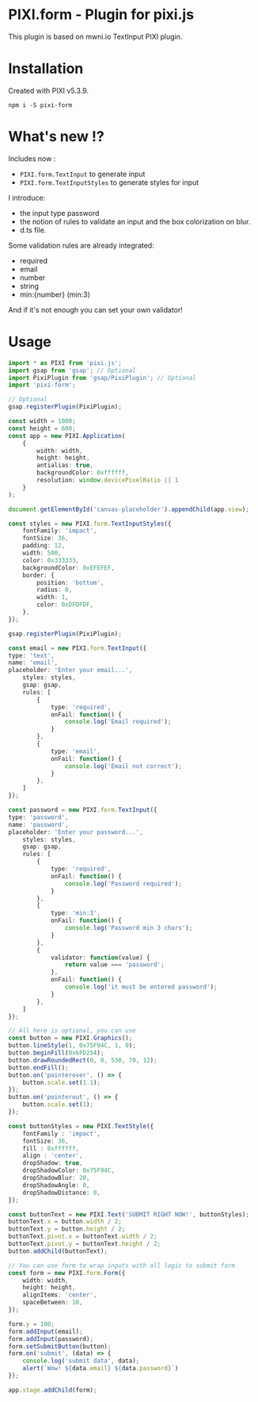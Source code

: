 
# PIXI.form - Plugin for pixi.js

This plugin is based on mwni.io TextInput PIXI plugin.

# Installation

Created with PIXI v5.3.9.

`npm i -S pixi-form`

# What's new !?

Includes now :

- `PIXI.form.TextInput` to generate input
- `PIXI.form.TextInputStyles` to generate styles for input

I introduce:

- the input type password
- the notion of rules to validate an input and the box colorization on blur.
- d.ts file.

Some validation rules are already integrated:

- required
- email
- number
- string
- min:{number} (min:3)

And if it's not enough you can set your own validator!

# Usage

```ts
import * as PIXI from 'pixi.js';
import gsap from 'gsap'; // Optional
import PixiPlugin from 'gsap/PixiPlugin'; // Optional
import 'pixi-form';

// Optional
gsap.registerPlugin(PixiPlugin);

const width = 1000;
const height = 600;
const app = new PIXI.Application(
    { 
        width: width,
        height: height,
        antialias: true,
        backgroundColor: 0xffffff,
        resolution: window.devicePixelRatio || 1
    }
);

document.getElementById('canvas-placeholder').appendChild(app.view);

const styles = new PIXI.form.TextInputStyles({
    fontFamily: 'impact',
    fontSize: 36,
    padding: 12,
    width: 500,
    color: 0x333333,
    backgroundColor: 0xEFEFEF,
    border: {
        position: 'bottom',
        radius: 0,
        width: 1,
        color: 0xDFDFDF,
    },
});

gsap.registerPlugin(PixiPlugin);

const email = new PIXI.form.TextInput({
type: 'text',
name: 'email',
placeholder: 'Enter your email...',
    styles: styles,
    gsap: gsap,
    rules: [
        {
            type: 'required',
            onFail: function() {
                console.log('Email required');
            }
        },
        {
            type: 'email',
            onFail: function() {
                console.log('Email not correct');
            }
        },
    ]
});

const password = new PIXI.form.TextInput({
type: 'password',
name: 'password',
placeholder: 'Enter your password...',
    styles: styles,
    gsap: gsap,
    rules: [
        {
            type: 'required',
            onFail: function() {
                console.log('Password required');
            }
        },
        {
            type: 'min:3',
            onFail: function() {
                console.log('Password min 3 chars');
            }
        },
        {
            validator: function(value) {
                return value === 'password';
            },
            onFail: function() {
                console.log('it must be entered password');
            }
        },
    ]
});

// All here is optional, you can use
const button = new PIXI.Graphics();
button.lineStyle(1, 0x75F94C, 1, 0);
button.beginFill(0x6FD254);
button.drawRoundedRect(0, 0, 530, 70, 12);
button.endFill();
button.on('pointerover', () => {
    button.scale.set(1.1);
});
button.on('pointerout', () => {
    button.scale.set(1);
});

const buttonStyles = new PIXI.TextStyle({
    fontFamily : 'impact',
    fontSize: 36,
    fill : 0xffffff,
    align : 'center',
    dropShadow: true,
    dropShadowColor: 0x75F94C,
    dropShadowBlur: 20,
    dropShadowAngle: 0,
    dropShadowDistance: 0,
});

const buttonText = new PIXI.Text('SUBMIT RIGHT NOW!', buttonStyles);
buttonText.x = button.width / 2;
buttonText.y = button.height / 2;
buttonText.pivot.x = buttonText.width / 2;
buttonText.pivot.y = buttonText.height / 2;
button.addChild(buttonText);

// You can use form to wrap inputs with all logic to submit form 
const form = new PIXI.form.Form({
    width: width,
    height: height,
    alignItems: 'center',
    spaceBetween: 10,
});

form.y = 100;
form.addInput(email);
form.addInput(password);
form.setSubmitButton(button);
form.on('submit', (data) => {
    console.log('submit data', data);
    alert(`Wow! ${data.email} ${data.password}`)
});

app.stage.addChild(form);
```
